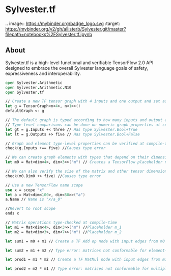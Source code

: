 # Sylvester.tf
.. image:: https://mybinder.org/badge_logo.svg
 :target: https://mybinder.org/v2/gh/allisterb/Sylvester.git/master?filepath=notebooks%2FSylvester.tf.ipynb

## About
Sylvester.tf is a high-level functional and verifiable TensorFlow 2.0 API designed to embrace the overall Sylvester language goals of safety, expressiveness and interoperability. 
```fsharp
open Sylvester.Arithmetic
open Sylvester.Arithmetic.N10
open Sylvester.tf

// Create a new TF tensor graph with 4 inputs and one output and set as default graph for this program scope
let g = TensorGraph<n<4>, n<1>>()
defaultGraph <- g

// The default graph is typed according to how many inputs and output are specified.
// Type-level comparisons can be done on numeric graph properties at compile-time.
let gt = g.Inputs +< three // Has type Sylvester.Bool+True
let lt = g.Outputs +> five // Has type Sylvester.Bool+False

// Graph and element type-level properties can be verified at compile-time
check(g.Inputs +== five) //Causes type error

// We can create graph elements with types that depend on their dimensions
let m0 = Mat<dim<4>, dim<3>>("m") // Creates a TensorFlow placeholder node and output edge with shape 4x3 and name m_0.

// We can also verify the size of the matrix and other tensor dimensions at compile-time
check(m0.Dim0 +> five) //Causes type error

// Use a new TensorFlow name scope
use x = scope "x"
let a = Mat<dim<100>, dim<50>>("a")
a.Name // Name is "x/a_0"

//Revert to root scope
ends x

// Matrix operations type-checked at compile-time
let m1 = Mat<dim<4>, dim<3>>("m") //Placeholder m_1
let m2 = Mat<dim<3>, dim<7>>("m") //Placeholder m_2

let sum1 = m0 + m1 // Create a TF Add op node with input edges from m0 and m1 

let sum2 = m1 + m2 // Type error: matrices not conformable for element-wise addition

let prod1 = m1 * m2 // Create a TF MatMul node with input edges from m1 and m2

let prod2 = m2 * m1 // Type error: matrices not conformable for multiplication in this order
```